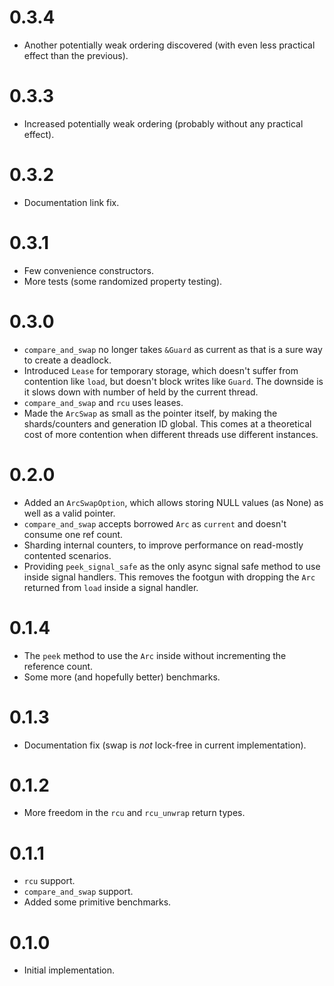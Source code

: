 # 0.3.4

* Another potentially weak ordering discovered (with even less practical effect
  than the previous).

# 0.3.3

* Increased potentially weak ordering (probably without any practical effect).

# 0.3.2

* Documentation link fix.

# 0.3.1

* Few convenience constructors.
* More tests (some randomized property testing).

# 0.3.0

* `compare_and_swap` no longer takes `&Guard` as current as that is a sure way
  to create a deadlock.
* Introduced `Lease` for temporary storage, which doesn't suffer from contention
  like `load`, but doesn't block writes like `Guard`. The downside is it slows
  down with number of held by the current thread.
* `compare_and_swap` and `rcu` uses leases.
* Made the `ArcSwap` as small as the pointer itself, by making the
  shards/counters and generation ID global. This comes at a theoretical cost of
  more contention when different threads use different instances.

# 0.2.0

* Added an `ArcSwapOption`, which allows storing NULL values (as None) as well
  as a valid pointer.
* `compare_and_swap` accepts borrowed `Arc` as `current` and doesn't consume one
  ref count.
* Sharding internal counters, to improve performance on read-mostly contented
  scenarios.
* Providing `peek_signal_safe` as the only async signal safe method to use
  inside signal handlers. This removes the footgun with dropping the `Arc`
  returned from `load` inside a signal handler.

# 0.1.4

* The `peek` method to use the `Arc` inside without incrementing the reference
  count.
* Some more (and hopefully better) benchmarks.

# 0.1.3

* Documentation fix (swap is *not* lock-free in current implementation).

# 0.1.2

* More freedom in the `rcu` and `rcu_unwrap` return types.

# 0.1.1

* `rcu` support.
* `compare_and_swap` support.
* Added some primitive benchmarks.

# 0.1.0

* Initial implementation.
